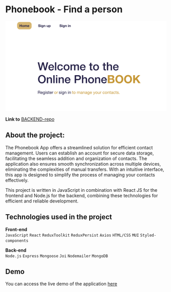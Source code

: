 # Phonebook - Find a person

![Main page screenshot](./src/images/mainPage.png)

**Link to** [BACKEND-repo](https://github.com/AnnMatsarska/api-phonebook)

## About the project:

The Phonebook App offers a streamlined solution for efficient contact
management. Users can establish an account for secure data storage, facilitating
the seamless addition and organization of contacts. The application also ensures
smooth synchronization across multiple devices, eliminating the complexities of
manual transfers. With an intuitive interface, this app is designed to simplify
the process of managing your contacts effectively.

This project is written in JavaScript in combination with React JS for the
frontend and Node.js for the backend, combining these technologies for efficient
and reliable development.

## Technologies used in the project

**Front-end**<br /> `JavaScript` `React` `ReduxToolkit` `ReduxPersist` `Axios`
`HTML/CSS` `MUI` `Styled-components`

**Back-end**<br /> `Node.js` `Express` `Mongoose` `Joi` `Nodemailer` `MongoDB`

## Demo

You can access the live demo of the application
[here](https://annmatsarska.github.io/phonebook-find-a-person/)
